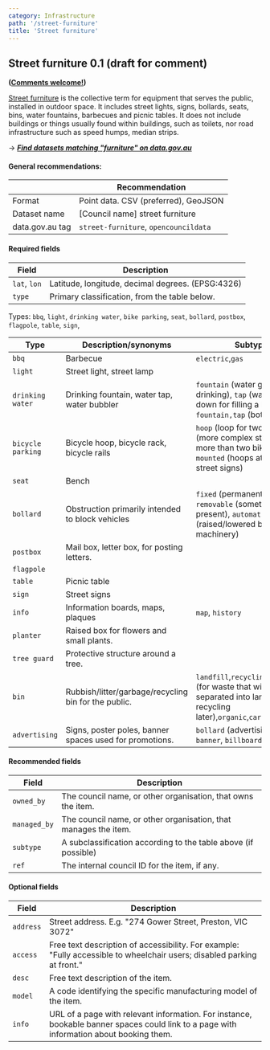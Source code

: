 ```yaml
---
category: Infrastructure
path: '/street-furniture'
title: 'Street furniture'
---
```

## Street furniture 0.1 (draft for comment)
**([Comments welcome!](https://github.com/okfnau/open-council-data/issues))**

[Street furniture](https://en.wikipedia.org/wiki/Street_furniture) is the collective term for equipment that serves the public, installed in outdoor space. It includes street lights, signs, bollards, seats, bins, water fountains, barbecues and picnic tables. It does not include buildings or things usually found within buildings, such as toilets, nor road infrastructure such as speed humps, median strips.

&rarr; <i>**[Find datasets matching "furniture" on data.gov.au](https://data.gov.au/dataset?q=furniture&sort=extras_harvest_portal+asc%2C+score+desc)**</i>

#### General recommendations:

&nbsp;| Recommendation
------|------------
Format| Point data. CSV (preferred), GeoJSON
Dataset name| [Council name] street furniture
data.gov.au tag| `street-furniture`, `opencouncildata`

#### Required fields

Field | Description
------|------------
`lat`, `lon`| Latitude, longitude, decimal degrees. (EPSG:4326) 
`type`| Primary classification, from the table below.

Types: `bbq`, `light`, `drinking water`, `bike parking`, `seat`, `bollard`, `postbox`, `flagpole`, `table`, `sign`, 

Type | Description/synonyms | Subtypes
---- |-------------|---------
`bbq`|Barbecue | `electric`,`gas`
`light`|Street light, street lamp
`drinking water`|Drinking fountain, water tap, water bubbler | `fountain` (water goes up for drinking), `tap` (water goes down for filling a bottle), `fountain,tap` (both)
`bicycle parking`|Bicycle hoop, bicycle rack, bicycle rails| `hoop` (loop for two bikes), `rack` (more complex structure for more than two bikes), `pole-mounted` (hoops attached to street signs)
`seat`|Bench
`bollard`|Obstruction primarily intended to block vehicles| `fixed` (permanently in place), `removable` (sometimes not present), `automatic` (raised/lowered by machinery)
`postbox`|Mail box, letter box, for posting letters.|
`flagpole`||
`table`|Picnic table
`sign`|Street signs
`info`|Information boards, maps, plaques|`map`, `history`
`planter`|Raised box for flowers and small plants.
`tree guard`|Protective structure around a tree.
`bin`|Rubbish/litter/garbage/recycling bin for the public.|`landfill`,`recycling`,`commingled` (for waste that will be separated into landfill and recycling later),`organic`,`cardboard`
`advertising`|Signs, poster poles, banner spaces used for promotions.|`bollard` (advertising column), `banner`, `billboard`


#### Recommended fields

Field | Description
------|------------
`owned_by`| The council name, or other organisation, that owns the item.
`managed_by`| The council name, or other organisation, that manages the item.
`subtype` | A subclassification according to the table above (if possible)
`ref`| The internal council ID for the item, if any.

#### Optional fields

Field | Description
------|------------
`address` | Street address. E.g. "274 Gower Street, Preston, VIC 3072"
`access`| Free text description of accessibility. For example: "Fully accessible to wheelchair users; disabled parking at front."
`desc`| Free text description of the item.
`model`|A code identifying the specific manufacturing model of the item.
`info`|URL of a page with relevant information. For instance, bookable banner spaces could link to a page with information about booking them.